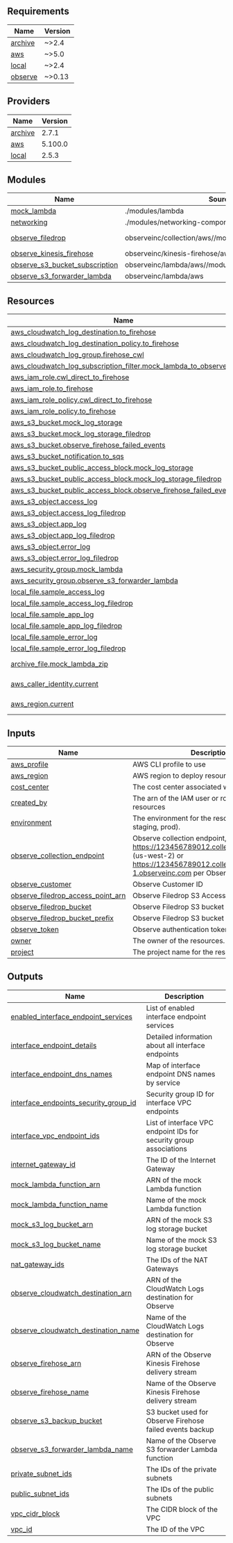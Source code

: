 <!-- BEGIN_TF_DOCS -->
## Requirements

| Name | Version |
|------|---------|
| <a name="requirement_archive"></a> [archive](#requirement\_archive) | ~>2.4 |
| <a name="requirement_aws"></a> [aws](#requirement\_aws) | ~>5.0 |
| <a name="requirement_local"></a> [local](#requirement\_local) | ~>2.4 |
| <a name="requirement_observe"></a> [observe](#requirement\_observe) | ~>0.13 |

## Providers

| Name | Version |
|------|---------|
| <a name="provider_archive"></a> [archive](#provider\_archive) | 2.7.1 |
| <a name="provider_aws"></a> [aws](#provider\_aws) | 5.100.0 |
| <a name="provider_local"></a> [local](#provider\_local) | 2.5.3 |

## Modules

| Name | Source | Version |
|------|--------|---------|
| <a name="module_mock_lambda"></a> [mock\_lambda](#module\_mock\_lambda) | ./modules/lambda | n/a |
| <a name="module_networking"></a> [networking](#module\_networking) | ./modules/networking-components | n/a |
| <a name="module_observe_filedrop"></a> [observe\_filedrop](#module\_observe\_filedrop) | observeinc/collection/aws//modules/forwarder | >= 2.10 |
| <a name="module_observe_kinesis_firehose"></a> [observe\_kinesis\_firehose](#module\_observe\_kinesis\_firehose) | observeinc/kinesis-firehose/aws | 2.4.1 |
| <a name="module_observe_s3_bucket_subscription"></a> [observe\_s3\_bucket\_subscription](#module\_observe\_s3\_bucket\_subscription) | observeinc/lambda/aws//modules/s3_bucket_subscription | 3.6.0 |
| <a name="module_observe_s3_forwarder_lambda"></a> [observe\_s3\_forwarder\_lambda](#module\_observe\_s3\_forwarder\_lambda) | observeinc/lambda/aws | 3.6.0 |

## Resources

| Name | Type |
|------|------|
| [aws_cloudwatch_log_destination.to_firehose](https://registry.terraform.io/providers/hashicorp/aws/latest/docs/resources/cloudwatch_log_destination) | resource |
| [aws_cloudwatch_log_destination_policy.to_firehose](https://registry.terraform.io/providers/hashicorp/aws/latest/docs/resources/cloudwatch_log_destination_policy) | resource |
| [aws_cloudwatch_log_group.firehose_cwl](https://registry.terraform.io/providers/hashicorp/aws/latest/docs/resources/cloudwatch_log_group) | resource |
| [aws_cloudwatch_log_subscription_filter.mock_lambda_to_observe](https://registry.terraform.io/providers/hashicorp/aws/latest/docs/resources/cloudwatch_log_subscription_filter) | resource |
| [aws_iam_role.cwl_direct_to_firehose](https://registry.terraform.io/providers/hashicorp/aws/latest/docs/resources/iam_role) | resource |
| [aws_iam_role.to_firehose](https://registry.terraform.io/providers/hashicorp/aws/latest/docs/resources/iam_role) | resource |
| [aws_iam_role_policy.cwl_direct_to_firehose](https://registry.terraform.io/providers/hashicorp/aws/latest/docs/resources/iam_role_policy) | resource |
| [aws_iam_role_policy.to_firehose](https://registry.terraform.io/providers/hashicorp/aws/latest/docs/resources/iam_role_policy) | resource |
| [aws_s3_bucket.mock_log_storage](https://registry.terraform.io/providers/hashicorp/aws/latest/docs/resources/s3_bucket) | resource |
| [aws_s3_bucket.mock_log_storage_filedrop](https://registry.terraform.io/providers/hashicorp/aws/latest/docs/resources/s3_bucket) | resource |
| [aws_s3_bucket.observe_firehose_failed_events](https://registry.terraform.io/providers/hashicorp/aws/latest/docs/resources/s3_bucket) | resource |
| [aws_s3_bucket_notification.to_sqs](https://registry.terraform.io/providers/hashicorp/aws/latest/docs/resources/s3_bucket_notification) | resource |
| [aws_s3_bucket_public_access_block.mock_log_storage](https://registry.terraform.io/providers/hashicorp/aws/latest/docs/resources/s3_bucket_public_access_block) | resource |
| [aws_s3_bucket_public_access_block.mock_log_storage_filedrop](https://registry.terraform.io/providers/hashicorp/aws/latest/docs/resources/s3_bucket_public_access_block) | resource |
| [aws_s3_bucket_public_access_block.observe_firehose_failed_events](https://registry.terraform.io/providers/hashicorp/aws/latest/docs/resources/s3_bucket_public_access_block) | resource |
| [aws_s3_object.access_log](https://registry.terraform.io/providers/hashicorp/aws/latest/docs/resources/s3_object) | resource |
| [aws_s3_object.access_log_filedrop](https://registry.terraform.io/providers/hashicorp/aws/latest/docs/resources/s3_object) | resource |
| [aws_s3_object.app_log](https://registry.terraform.io/providers/hashicorp/aws/latest/docs/resources/s3_object) | resource |
| [aws_s3_object.app_log_filedrop](https://registry.terraform.io/providers/hashicorp/aws/latest/docs/resources/s3_object) | resource |
| [aws_s3_object.error_log](https://registry.terraform.io/providers/hashicorp/aws/latest/docs/resources/s3_object) | resource |
| [aws_s3_object.error_log_filedrop](https://registry.terraform.io/providers/hashicorp/aws/latest/docs/resources/s3_object) | resource |
| [aws_security_group.mock_lambda](https://registry.terraform.io/providers/hashicorp/aws/latest/docs/resources/security_group) | resource |
| [aws_security_group.observe_s3_forwarder_lambda](https://registry.terraform.io/providers/hashicorp/aws/latest/docs/resources/security_group) | resource |
| [local_file.sample_access_log](https://registry.terraform.io/providers/hashicorp/local/latest/docs/resources/file) | resource |
| [local_file.sample_access_log_filedrop](https://registry.terraform.io/providers/hashicorp/local/latest/docs/resources/file) | resource |
| [local_file.sample_app_log](https://registry.terraform.io/providers/hashicorp/local/latest/docs/resources/file) | resource |
| [local_file.sample_app_log_filedrop](https://registry.terraform.io/providers/hashicorp/local/latest/docs/resources/file) | resource |
| [local_file.sample_error_log](https://registry.terraform.io/providers/hashicorp/local/latest/docs/resources/file) | resource |
| [local_file.sample_error_log_filedrop](https://registry.terraform.io/providers/hashicorp/local/latest/docs/resources/file) | resource |
| [archive_file.mock_lambda_zip](https://registry.terraform.io/providers/hashicorp/archive/latest/docs/data-sources/file) | data source |
| [aws_caller_identity.current](https://registry.terraform.io/providers/hashicorp/aws/latest/docs/data-sources/caller_identity) | data source |
| [aws_region.current](https://registry.terraform.io/providers/hashicorp/aws/latest/docs/data-sources/region) | data source |

## Inputs

| Name | Description | Type | Default | Required |
|------|-------------|------|---------|:--------:|
| <a name="input_aws_profile"></a> [aws\_profile](#input\_aws\_profile) | AWS CLI profile to use | `string` | `null` | no |
| <a name="input_aws_region"></a> [aws\_region](#input\_aws\_region) | AWS region to deploy resources | `string` | `null` | no |
| <a name="input_cost_center"></a> [cost\_center](#input\_cost\_center) | The cost center associated with the resources. | `string` | `null` | no |
| <a name="input_created_by"></a> [created\_by](#input\_created\_by) | The arn of the IAM user or role that create the resources | `string` | n/a | yes |
| <a name="input_environment"></a> [environment](#input\_environment) | The environment for the resources (e.g., dev, staging, prod). | `string` | n/a | yes |
| <a name="input_observe_collection_endpoint"></a> [observe\_collection\_endpoint](#input\_observe\_collection\_endpoint) | Observe collection endpoint, e.g. https://123456789012.collect.observeinc.com (us-west-2) or https://123456789012.collect.us-east-1.observeinc.com per Observe docs | `string` | n/a | yes |
| <a name="input_observe_customer"></a> [observe\_customer](#input\_observe\_customer) | Observe Customer ID | `string` | n/a | yes |
| <a name="input_observe_filedrop_access_point_arn"></a> [observe\_filedrop\_access\_point\_arn](#input\_observe\_filedrop\_access\_point\_arn) | Observe Filedrop S3 Access Point ARN | `string` | `""` | no |
| <a name="input_observe_filedrop_bucket"></a> [observe\_filedrop\_bucket](#input\_observe\_filedrop\_bucket) | Observe Filedrop S3 bucket name | `string` | `""` | no |
| <a name="input_observe_filedrop_bucket_prefix"></a> [observe\_filedrop\_bucket\_prefix](#input\_observe\_filedrop\_bucket\_prefix) | Observe Filedrop S3 bucket prefix | `string` | `""` | no |
| <a name="input_observe_token"></a> [observe\_token](#input\_observe\_token) | Observe authentication token | `string` | n/a | yes |
| <a name="input_owner"></a> [owner](#input\_owner) | The owner of the resources. | `string` | n/a | yes |
| <a name="input_project"></a> [project](#input\_project) | The project name for the resources. | `string` | n/a | yes |

## Outputs

| Name | Description |
|------|-------------|
| <a name="output_enabled_interface_endpoint_services"></a> [enabled\_interface\_endpoint\_services](#output\_enabled\_interface\_endpoint\_services) | List of enabled interface endpoint services |
| <a name="output_interface_endpoint_details"></a> [interface\_endpoint\_details](#output\_interface\_endpoint\_details) | Detailed information about all interface endpoints |
| <a name="output_interface_endpoint_dns_names"></a> [interface\_endpoint\_dns\_names](#output\_interface\_endpoint\_dns\_names) | Map of interface endpoint DNS names by service |
| <a name="output_interface_endpoints_security_group_id"></a> [interface\_endpoints\_security\_group\_id](#output\_interface\_endpoints\_security\_group\_id) | Security group ID for interface VPC endpoints |
| <a name="output_interface_vpc_endpoint_ids"></a> [interface\_vpc\_endpoint\_ids](#output\_interface\_vpc\_endpoint\_ids) | List of interface VPC endpoint IDs for security group associations |
| <a name="output_internet_gateway_id"></a> [internet\_gateway\_id](#output\_internet\_gateway\_id) | The ID of the Internet Gateway |
| <a name="output_mock_lambda_function_arn"></a> [mock\_lambda\_function\_arn](#output\_mock\_lambda\_function\_arn) | ARN of the mock Lambda function |
| <a name="output_mock_lambda_function_name"></a> [mock\_lambda\_function\_name](#output\_mock\_lambda\_function\_name) | Name of the mock Lambda function |
| <a name="output_mock_s3_log_bucket_arn"></a> [mock\_s3\_log\_bucket\_arn](#output\_mock\_s3\_log\_bucket\_arn) | ARN of the mock S3 log storage bucket |
| <a name="output_mock_s3_log_bucket_name"></a> [mock\_s3\_log\_bucket\_name](#output\_mock\_s3\_log\_bucket\_name) | Name of the mock S3 log storage bucket |
| <a name="output_nat_gateway_ids"></a> [nat\_gateway\_ids](#output\_nat\_gateway\_ids) | The IDs of the NAT Gateways |
| <a name="output_observe_cloudwatch_destination_arn"></a> [observe\_cloudwatch\_destination\_arn](#output\_observe\_cloudwatch\_destination\_arn) | ARN of the CloudWatch Logs destination for Observe |
| <a name="output_observe_cloudwatch_destination_name"></a> [observe\_cloudwatch\_destination\_name](#output\_observe\_cloudwatch\_destination\_name) | Name of the CloudWatch Logs destination for Observe |
| <a name="output_observe_firehose_arn"></a> [observe\_firehose\_arn](#output\_observe\_firehose\_arn) | ARN of the Observe Kinesis Firehose delivery stream |
| <a name="output_observe_firehose_name"></a> [observe\_firehose\_name](#output\_observe\_firehose\_name) | Name of the Observe Kinesis Firehose delivery stream |
| <a name="output_observe_s3_backup_bucket"></a> [observe\_s3\_backup\_bucket](#output\_observe\_s3\_backup\_bucket) | S3 bucket used for Observe Firehose failed events backup |
| <a name="output_observe_s3_forwarder_lambda_name"></a> [observe\_s3\_forwarder\_lambda\_name](#output\_observe\_s3\_forwarder\_lambda\_name) | Name of the Observe S3 forwarder Lambda function |
| <a name="output_private_subnet_ids"></a> [private\_subnet\_ids](#output\_private\_subnet\_ids) | The IDs of the private subnets |
| <a name="output_public_subnet_ids"></a> [public\_subnet\_ids](#output\_public\_subnet\_ids) | The IDs of the public subnets |
| <a name="output_vpc_cidr_block"></a> [vpc\_cidr\_block](#output\_vpc\_cidr\_block) | The CIDR block of the VPC |
| <a name="output_vpc_id"></a> [vpc\_id](#output\_vpc\_id) | The ID of the VPC |
<!-- END_TF_DOCS -->